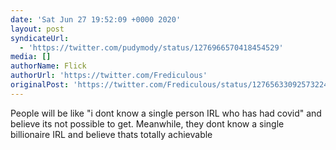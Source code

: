 ```yaml
---
date: 'Sat Jun 27 19:52:09 +0000 2020'
layout: post
syndicateUrl:
  - 'https://twitter.com/pudymody/status/1276966570418454529'
media: []
authorName: Flick
authorUrl: 'https://twitter.com/Frediculous'
originalPost: 'https://twitter.com/Frediculous/status/1276563309257322499'
---
```

People will be like "i dont know a single person IRL who has had covid" and believe its not possible to get. Meanwhile, they dont know a single billionaire IRL and believe thats totally achievable
